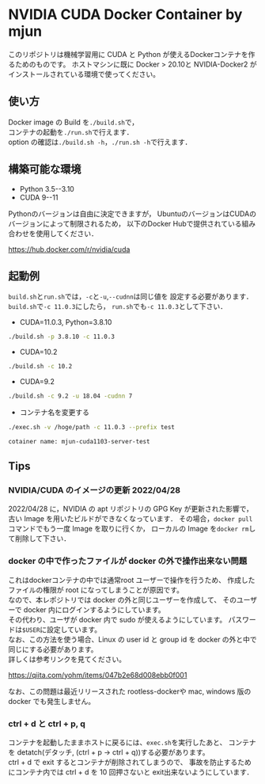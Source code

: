 # NVIDIA CUDA Docker Container by mjun

このリポジトリは機械学習用に
CUDA と Python が使えるDockerコンテナを作るためのものです。
ホストマシンに既に Docker > 20.10と 
NVIDIA-Docker2 がインストールされている環境で使ってください。

## 使い方

Docker image の Build を`./build.sh`で，  
コンテナの起動を`./run.sh`で行えます．  
option の確認は`./build.sh -h`，`./run.sh -h`で行えます．

## 構築可能な環境

- Python 3.5--3.10
- CUDA 9--11

Pythonのバージョンは自由に決定できますが，
UbuntuのバージョンはCUDAのバージョンによって制限されるため，
以下のDocker Hubで提供されている組み合わせを使用してください．

<https://hub.docker.com/r/nvidia/cuda>

## 起動例

`build.sh`と`run.sh`では，`-c`と`-u`,`--cudnn`は同じ値を
設定する必要があります．`build.sh`で`-c 11.0.3`にしたら，
`run.sh`でも`-c 11.0.3`として下さい．

- CUDA=11.0.3, Python=3.8.10

```bash
./build.sh -p 3.8.10 -c 11.0.3
```

- CUDA=10.2

```bash
./build.sh -c 10.2
```

- CUDA=9.2

```bash
./build.sh -c 9.2 -u 18.04 -cudnn 7
```

- コンテナ名を変更する

```bash
./exec.sh -v /hoge/path -c 11.0.3 --prefix test

cotainer name: mjun-cuda1103-server-test
```

## Tips

### NVIDIA/CUDA のイメージの更新 2022/04/28

2022/04/28 に，NVIDIA の apt リポジトリの GPG Key が更新された影響で，
古い Image を用いたビルドができなくなっています．
その場合，`docker pull`コマンドでもう一度 Image を取りに行くか，
ローカルの Image を`docker rm`して削除して下さい．

### docker の中で作ったファイルが docker の外で操作出来ない問題

これはdockerコンテナの中では通常root ユーザーで操作を行うため、
作成したファイルの権限が root になってしまうことが原因です。  
なので、本レポジトリでは docker の外と同じユーザーを作成して、
そのユーザーで docker 内にログインするようにしています。  
その代わり、ユーザが docker 内で sudo が使えるようにしています。
パスワードは`$USER`に設定しています。  
なお、この方法を使う場合、Linux の user id と group id を 
docker の外と中で同じにする必要があります。  
詳しくは参考リンクを見てください。

<https://qiita.com/yohm/items/047b2e68d008ebb0f001>

なお、この問題は最近リリースされた rootless-dockerや
mac, windows 版の docker でも発生しません。

### ctrl + d と ctrl + p, q

コンテナを起動したままホストに戻るには、`exec.sh`を実行したあと、
コンテナを detatch(デタッチ, (ctrl + p -> ctrl + q))する必要があります。  
ctrl + d で exit するとコンテナが削除されてしまうので、
事故を防止するためにコンテナ内では ctrl + d を 10 回押さないと 
exit出来ないようにしています．
